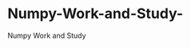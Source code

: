   # Numpy-Work-and-Study-
Numpy Work and Study 
                
                
              
                     
                  
                                                         
                                                   
                  
                    
                                                                                                     
                                                                                                           
                                                                                                                   
                                                                                                                                                          
                                                                                                                                                                                                                                                                                      
                                                                                                                                                                                                                                                                            
                                                                                                                                                  
                                                                                                                   
                                                                                                            
                    
